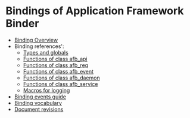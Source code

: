 Bindings of Application Framework Binder
========================================

- [Binding Overview](afb-binding-writing.md)
- Binding references':
  * [Types and globals](reference-v3/types-and-globals.md)
  * [Functions of class afb_api](reference-v3/func-api.md)
  * [Functions of class afb_req](reference-v3/func-req.md)
  * [Functions of class afb_event](reference-v3/func-event.md)
  * [Functions of class afb_daemon](reference-v3/func-daemon.md)
  * [Functions of class afb_service](reference-v3/func-service.md)
  * [Macros for logging](reference-v3/macro-log.md)
- [Binding events guide](afb-events-guide.md)
- [Binding vocabulary](afb-binding-vocabulary.md)
- [Document revisions](REVISIONS.md)
